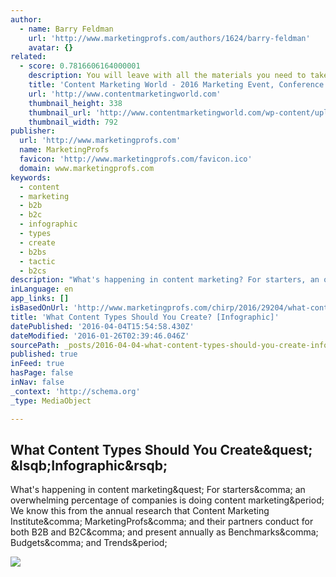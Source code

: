 ```yaml
---
author:
  - name: Barry Feldman
    url: 'http://www.marketingprofs.com/authors/1624/barry-feldman'
    avatar: {}
related:
  - score: 0.7816606164000001
    description: You will leave with all the materials you need to take a content marketing strategy back to your team - and - to implement a content marketing plan that will grow your business and inspire your audience.
    title: 'Content Marketing World - 2016 Marketing Event, Conference'
    url: 'http://www.contentmarketingworld.com'
    thumbnail_height: 338
    thumbnail_url: 'http://www.contentmarketingworld.com/wp-content/uploads/2015/10/CMWorld16_Logo_rev.png'
    thumbnail_width: 792
publisher:
  url: 'http://www.marketingprofs.com'
  name: MarketingProfs
  favicon: 'http://www.marketingprofs.com/favicon.ico'
  domain: www.marketingprofs.com
keywords:
  - content
  - marketing
  - b2b
  - b2c
  - infographic
  - types
  - create
  - b2bs
  - tactic
  - b2cs
description: "What's happening in content marketing? For starters, an overwhelming percentage of companies is doing content marketing. We know this from the annual research that Content Marketing Institute, MarketingProfs, and their partners conduct for both B2B and B2C, and present annually as Benchmarks, Budgets, and Trends."
inLanguage: en
app_links: []
isBasedOnUrl: 'http://www.marketingprofs.com/chirp/2016/29204/what-content-types-should-you-create-infographic?adref=nlt012516'
title: 'What Content Types Should You Create? [Infographic]'
datePublished: '2016-04-04T15:54:58.430Z'
dateModified: '2016-01-26T02:39:46.046Z'
sourcePath: _posts/2016-04-04-what-content-types-should-you-create-infographic.md
published: true
inFeed: true
hasPage: false
inNav: false
_context: 'http://schema.org'
_type: MediaObject

---
```

<article style=""><h1>What Content Types Should You Create&amp;quest; &amp;lsqb;Infographic&amp;rsqb;</h1><p>What's happening in content marketing&amp;quest; For starters&amp;comma; an overwhelming percentage of companies is doing content marketing&amp;period; We know this from the annual research that Content Marketing Institute&amp;comma; MarketingProfs&amp;comma; and their partners conduct for both B2B and B2C&amp;comma; and present annually as Benchmarks&amp;comma; Budgets&amp;comma; and Trends&amp;period;</p><img src="http://i.marketingprofs.com/assets/images/daily-chirp/160123-what-content-types-should-you-create-infographic-preview.jpg" /></article>